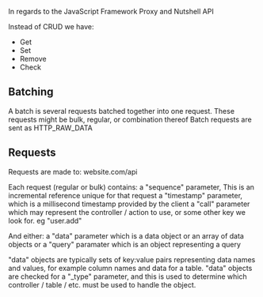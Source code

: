 In regards to the JavaScript Framework Proxy and Nutshell API

Instead of CRUD we have:
- Get
- Set
- Remove
- Check


Batching
--------
A batch is several requests batched together into one request. These requests might be bulk, regular, or combination thereof
Batch requests are sent as HTTP_RAW_DATA


Requests
--------

Requests are made to:
website.com/api

Each request (regular or bulk) contains:
a "sequence" parameter, This is an incremental reference unique for that request
a "timestamp" parameter, which is a millisecond timestamp provided by the client
a "call" parameter which may represent the controller / action to use, or some other key we look for. eg "user.add"

And either:
a "data" parameter which is a data object or an array of data objects
or a "query" paramater which is an object representing a query

"data" objects are typically sets of key:value pairs representing data names and values, for example column names and data for a table.
"data" objects are checked for a "_type" parameter, and this is used to determine which controller / table / etc. must be used to handle the object.
